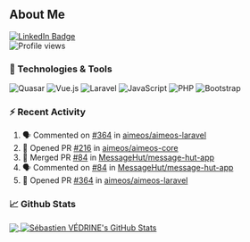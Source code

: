 ## About Me

[![LinkedIn Badge](https://img.shields.io/badge/-LinkedIn-0077B0?style=flat-square&logo=LinkedIn)](https://www.linkedin.com/in/sebastien-vedrine/)
</br>
![Profile views](https://gpvc.arturio.dev/Vedrine)

### 🔧 Technologies & Tools

<p>
  <img alt="Quasar" src="https://img.shields.io/badge/-Quasar-1976D2?style=flat-square&logo=Quasar&logoColor=white">  
  <img alt="Vue.js" src="https://img.shields.io/badge/-Vue.js-4FC08D?style=flat-square&logo=Vue.js&logoColor=white">
  <img alt="Laravel" src="https://img.shields.io/badge/-Laravel-FF2D20?style=flat-square&logo=Laravel&logoColor=white">
  <img alt="JavaScript" src="https://img.shields.io/badge/-JavaScript-F7DF1E?style=flat-square&logo=JavaScript&logoColor=white">
  <img alt="PHP" src="https://img.shields.io/badge/-PHP-777BB4?style=flat-square&logo=PHP&logoColor=white">
  <img alt="Bootstrap" src="https://img.shields.io/badge/-Bootstrap-563D7C?style=flat-square&logo=Bootstrap&logoColor=white">
</p>

### :zap: Recent Activity

<!--START_SECTION:activity-->
1. 🗣 Commented on [#364](https://github.com/aimeos/aimeos-laravel/issues/364) in [aimeos/aimeos-laravel](https://github.com/aimeos/aimeos-laravel)
2. 💪 Opened PR [#216](https://github.com/aimeos/aimeos-core/pull/216) in [aimeos/aimeos-core](https://github.com/aimeos/aimeos-core)
3. 🎉 Merged PR [#84](https://github.com/MessageHut/message-hut-app/pull/84) in [MessageHut/message-hut-app](https://github.com/MessageHut/message-hut-app)
4. 🗣 Commented on [#84](https://github.com/MessageHut/message-hut-app/issues/84) in [MessageHut/message-hut-app](https://github.com/MessageHut/message-hut-app)
5. 💪 Opened PR [#364](https://github.com/aimeos/aimeos-laravel/pull/364) in [aimeos/aimeos-laravel](https://github.com/aimeos/aimeos-laravel)
<!--END_SECTION:activity-->


### &#x1f4c8; Github Stats

<a href="">
  <img align="center" src="https://github-readme-stats-git-master.vedrine.vercel.app/api/top-langs/?username=vedrine" />
</a>

<a href="">
  <img align="center" src="https://github-readme-stats-git-master.vedrine.vercel.app/api?username=vedrine&show_icons=true&line_height=27&count_private=true&theme=vue" alt="Sébastien VÉDRINE's GitHub Stats" />
</a>
